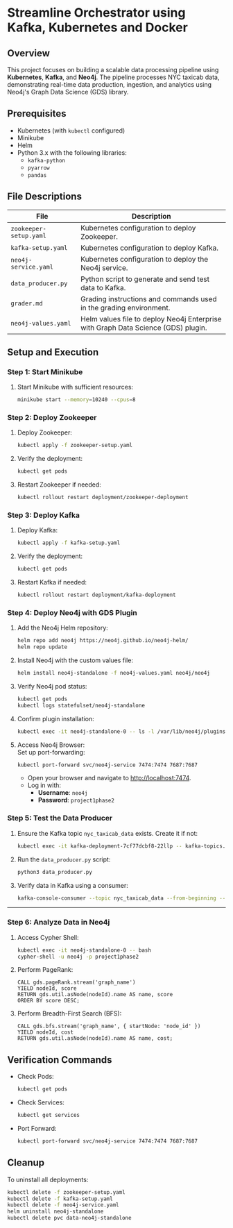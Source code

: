 # **Streamline Orchestrator using Kafka, Kubernetes and Docker**

## **Overview**
This project focuses on building a scalable data processing pipeline using **Kubernetes**, **Kafka**, and **Neo4j**. The pipeline processes NYC taxicab data, demonstrating real-time data production, ingestion, and analytics using Neo4j's Graph Data Science (GDS) library.

## **Prerequisites**
- Kubernetes (with `kubectl` configured)
- Minikube
- Helm
- Python 3.x with the following libraries:
  - `kafka-python`
  - `pyarrow`
  - `pandas`

## **File Descriptions**

| File                        | Description                                                                                   |
|-----------------------------|-----------------------------------------------------------------------------------------------|
| `zookeeper-setup.yaml`      | Kubernetes configuration to deploy Zookeeper.                                                |
| `kafka-setup.yaml`          | Kubernetes configuration to deploy Kafka.                                                    |
| `neo4j-service.yaml`        | Kubernetes configuration to deploy the Neo4j service.                                        |
| `data_producer.py`          | Python script to generate and send test data to Kafka.                                       |
| `grader.md`                 | Grading instructions and commands used in the grading environment.                           |
| `neo4j-values.yaml`         | Helm values file to deploy Neo4j Enterprise with Graph Data Science (GDS) plugin.            |

## **Setup and Execution**

### **Step 1: Start Minikube**
1. Start Minikube with sufficient resources: <br>
   ```bash
   minikube start --memory=10240 --cpus=8
   ```

### **Step 2: Deploy Zookeeper**
1. Deploy Zookeeper:
   ```bash
   kubectl apply -f zookeeper-setup.yaml
   ```

2. Verify the deployment:
   ```bash
   kubectl get pods
   ```

3. Restart Zookeeper if needed:
   ```bash
   kubectl rollout restart deployment/zookeeper-deployment
   ```

### **Step 3: Deploy Kafka**
1. Deploy Kafka:
   ```bash
   kubectl apply -f kafka-setup.yaml
   ```

2. Verify the deployment:
   ```bash
   kubectl get pods
   ```

3. Restart Kafka if needed:
   ```bash
   kubectl rollout restart deployment/kafka-deployment
   ```

### **Step 4: Deploy Neo4j with GDS Plugin**
1. Add the Neo4j Helm repository:
   ```bash
   helm repo add neo4j https://neo4j.github.io/neo4j-helm/
   helm repo update
   ```

2. Install Neo4j with the custom values file:
   ```bash
   helm install neo4j-standalone -f neo4j-values.yaml neo4j/neo4j
   ```

3. Verify Neo4j pod status:
   ```bash
   kubectl get pods
   kubectl logs statefulset/neo4j-standalone
   ```

4. Confirm plugin installation:
   ```bash
   kubectl exec -it neo4j-standalone-0 -- ls -l /var/lib/neo4j/plugins/
   ```

5. Access Neo4j Browser: <br>
  Set up port-forwarding:
    ```bash
    kubectl port-forward svc/neo4j-service 7474:7474 7687:7687
    ```
    - Open your browser and navigate to [http://localhost:7474](http://localhost:7474).
    - Log in with:
      - **Username**: `neo4j`
      - **Password**: `project1phase2`

### **Step 5: Test the Data Producer**
1. Ensure the Kafka topic `nyc_taxicab_data` exists. Create it if not:
   ```bash
   kubectl exec -it kafka-deployment-7cf77dcbf8-22llp -- kafka-topics.sh --create --topic nyc_taxicab_data --partitions 1 --replication-factor 1 --bootstrap-server localhost:9092
   ```

2. Run the `data_producer.py` script:
   ```bash
   python3 data_producer.py
   ```

3. Verify data in Kafka using a consumer:
   ```bash
   kafka-console-consumer --topic nyc_taxicab_data --from-beginning --bootstrap-server localhost:9092
   ```

---

### **Step 6: Analyze Data in Neo4j**
1. Access Cypher Shell:
   ```bash
   kubectl exec -it neo4j-standalone-0 -- bash
   cypher-shell -u neo4j -p project1phase2
   ```

2. Perform PageRank:
   ```cypher
   CALL gds.pageRank.stream('graph_name')
   YIELD nodeId, score
   RETURN gds.util.asNode(nodeId).name AS name, score
   ORDER BY score DESC;
   ```

3. Perform Breadth-First Search (BFS):
   ```cypher
   CALL gds.bfs.stream('graph_name', { startNode: 'node_id' })
   YIELD nodeId, cost
   RETURN gds.util.asNode(nodeId).name AS name, cost;
   ```

## **Verification Commands**
- Check Pods:
  ```bash
  kubectl get pods
  ```
- Check Services:
  ```bash
  kubectl get services
  ```
- Port Forward:
  ```bash
  kubectl port-forward svc/neo4j-service 7474:7474 7687:7687
  ```

## **Cleanup**
To uninstall all deployments:
```bash
kubectl delete -f zookeeper-setup.yaml
kubectl delete -f kafka-setup.yaml
kubectl delete -f neo4j-service.yaml
helm uninstall neo4j-standalone
kubectl delete pvc data-neo4j-standalone
```